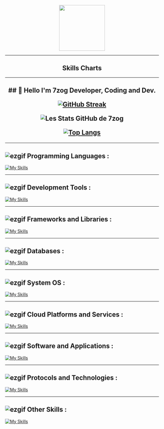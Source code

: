 <div align="center">
  <img height="150" src="https://camo.githubusercontent.com/eb96b4f4779c9d29295b99ad190641d12af80e15e8fa7b548b1c6da5801d1ee7/68747470733a2f2f7465636869736f722e636f6d2f77702d636f6e74656e742f75706c6f6164732f323032322f30322f536f6674776172652d646576656c6f706d656e742d322e706e67" />
</div>

---

<h2 align="center">Skills Charts</h2>

---
<h2 align="center">
## 📝 Hello I'm 7zog Developer, Coding and Dev.


[![GitHub Streak](https://github-readme-streak-stats.herokuapp.com/?user=7zog&theme=highcontrast)](https://git.io/streak-stats)

![Les Stats GitHub de 7zog](https://github-readme-stats.vercel.app/api?username=7zog&show_icons=true&theme=chartreuse-dark)

[![Top Langs](https://github-readme-stats.vercel.app/api/top-langs/?username=7zog&layout=compact&theme=ocean_dark)](https://github.com/anuraghazra/github-readme-stats)
</h2>

---

## ![ezgif](https://user-images.githubusercontent.com/98873011/152515601-a53bb16a-3285-4a2b-a47e-64a9f978c4de.gif) **Programming Languages :**

[![My Skills](https://skillicons.dev/icons?i=c,cs,cpp,crystal,clojure,coffeescript,css,dart,elixir,forth,fortran,go,gherkin,haskell,haxe,html,java,js,kotlin,less,lua,md,matlab,mint,nim,ocaml,perl,ps,php,pug,py,r,ruby,rust,sass,scala,solidity,swift,ts,v,vala,wasm,zig)](https://skillicons.dev)

---

## ![ezgif](https://user-images.githubusercontent.com/98873011/152515601-a53bb16a-3285-4a2b-a47e-64a9f978c4de.gif) **Development Tools :**

[![My Skills](https://skillicons.dev/icons?i=androidstudio,anaconda,ansible,atom,bitbucket,bun,clion,cmake,codepen,docker,eclipse,emacs,figma,git,github,githubactions,gitlab,gradle,gulp,idea,jenkins,jest,maven,neovim,nginx,nix,npm,pnpm,postman,pycharm,rider,rollupjs,selenium,sentry,sublime,terraform,vim,visualstudio,vite,vitest,vscode,vscodium,webstorm,webpack,yarn)](https://skillicons.dev)

---

## ![ezgif](https://user-images.githubusercontent.com/98873011/152515601-a53bb16a-3285-4a2b-a47e-64a9f978c4de.gif) **Frameworks and Libraries :**

[![My Skills](https://skillicons.dev/icons?i=actix,adonis,alpinejs,angular,apollo,astro,babel,bevy,bootstrap,cypress,deno,discordjs,django,dotnet,electron,elysia,ember,emotion,express,fastapi,flutter,gatsby,graphql,gtk,haxeflixel,hibernate,htmx,jquery,ktor,laravel,lit,materialui,nestjs,nextjs,nuxtjs,p5js,pinia,prisma,processing,qt,react,reactivex,redux,remix,rocket,ros,sequelize,solidjs,spring,styledcomponents,svelte,symfony,tailwind,tauri,threejs,vue,vuetify,yew)](https://skillicons.dev)

---

## ![ezgif](https://user-images.githubusercontent.com/98873011/152515601-a53bb16a-3285-4a2b-a47e-64a9f978c4de.gif) **Databases :**

[![My Skills](https://skillicons.dev/icons?i=cassandra,dynamodb,elasticsearch,mongodb,mysql,postgres,redis,sqlite)](https://skillicons.dev)

---

## ![ezgif](https://user-images.githubusercontent.com/98873011/152515601-a53bb16a-3285-4a2b-a47e-64a9f978c4de.gif) **System OS :**

[![My Skills](https://skillicons.dev/icons?i=arch,bsd,debian,kali,linux,raspberrypi,ubuntu,windows)](https://skillicons.dev)

---

## ![ezgif](https://user-images.githubusercontent.com/98873011/152515601-a53bb16a-3285-4a2b-a47e-64a9f978c4de.gif) **Cloud Platforms and Services :**

[![My Skills](https://skillicons.dev/icons?i=appwrite,aws,azure,cloudflare,firebase,gcp,heroku,netlify,openshift,openstack,planetscale,replit,supabase,vercel,workers)](https://skillicons.dev)

---

## ![ezgif](https://user-images.githubusercontent.com/98873011/152515601-a53bb16a-3285-4a2b-a47e-64a9f978c4de.gif) **Software and Applications :**

[![My Skills](https://skillicons.dev/icons?i=ableton,ae,autocad,blender,discord,gamemakerstudio,godot,gmail,instagram,linkedin,mastodon,misskey,nodejs,notion,obsidian,octave,robloxstudio,sketchup,twitter,unity,unreal,webflow,wordpress)](https://skillicons.dev)

---

## ![ezgif](https://user-images.githubusercontent.com/98873011/152515601-a53bb16a-3285-4a2b-a47e-64a9f978c4de.gif) **Protocols and Technologies :**

[![My Skills](https://skillicons.dev/icons?i=activitypub,ai,bots,fediverse,ipfs,opencv,prometheus,pytorch,rabbitmq,regex,svg,tensorflow)](https://skillicons.dev)

---

## ![ezgif](https://user-images.githubusercontent.com/98873011/152515601-a53bb16a-3285-4a2b-a47e-64a9f978c4de.gif) **Other Skills :**

[![My Skills](https://skillicons.dev/icons?i=azul,pr,windicss)](https://skillicons.dev)
